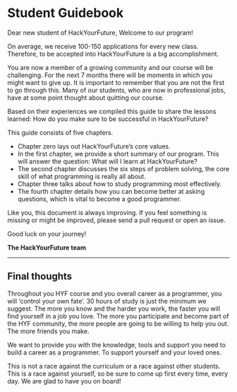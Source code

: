 # Student Guidebook

Dear new student of HackYourFuture, Welcome to our program!

On average, we receive 100-150 applications for every new class. Therefore, to be accepted into HackYourFuture is a big accomplishment.

You are now a member of a growing community and our course will be challenging. For the next 7 months there will be moments in which you might want to give up. It is important to remember that you are not the first to go through this. Many of our students, who are now in professional jobs, have at some point thought about quitting our course.

Based on their experiences we compiled this guide to share the lessons learned: How do you make sure to be successful in HackYourFuture?

This guide consists of five chapters.
* Chapter zero lays out HackYourFuture’s core values.
* In the first chapter, we provide a short summary of our program. This will answer the question: What will I learn at HackYourFuture?
* The second chapter discusses the six steps of problem solving, the core skill of what programming is really all about.
* Chapter three talks about how to study programming most effectively.
* The fourth chapter details how you can become better at asking questions, which is vital to become a good programmer.


Like you, this document is always improving. If you feel something is missing or might be improved, please send a pull request or open an issue.

Good luck on your journey!

__The HackYourFuture team__

---

## Final thoughts

Throughout you HYF course and you overall career as a programmer, you will ‘control your own fate’. 30 hours of study is just the minimum we suggest. The more you know and the harder you work, the faster you will find yourself in a job you love. The more you participate and become part of the HYF community, the more people are going to be willing to help you out. The more friends you make.

We want to provide you with the knowledge, tools and support you need to build a career as a programmer. To support yourself and your loved ones.

This is not a race against the curriculum or a race against other students. This is a race against yourself, so be sure to come up first every time, every day.
We are glad to have you on board!

